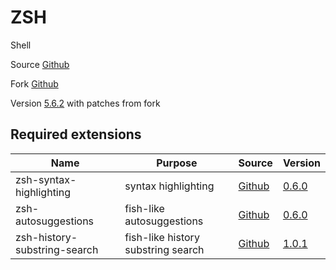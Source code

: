# ZSH

Shell

Source [Github](https://github.com/zsh-users/zsh)

Fork [Github](https://github.com/tardypad/zsh)

Version [5.6.2](https://github.com/zsh-users/zsh/releases/tag/zsh-5.6.2) with patches from fork

## Required extensions

| Name                            | Purpose                                 | Source                                                                   | Version                                                                                                                   |
|---------------------------------|-----------------------------------------|--------------------------------------------------------------------------|---------------------------------------------------------------------------------------------------------------------------|
| zsh-syntax-highlighting         | syntax highlighting                     | [Github](https://github.com/zsh-users/zsh-syntax-highlighting)           | [0.6.0](https://github.com/zsh-users/zsh-syntax-highlighting/releases/tag/0.6.0)                                          |
| zsh-autosuggestions             | fish-like autosuggestions               | [Github](https://github.com/zsh-users/zsh-autosuggestions)               | [0.6.0](https://github.com/zsh-users/zsh-autosuggestions/releases/tag/v0.6.0)                                             |
| zsh-history-substring-search    | fish-like history substring search      | [Github](https://github.com/zsh-users/zsh-history-substring-search)      | [1.0.1](https://github.com/zsh-users/zsh-history-substring-search/releases/tag/v1.0.1)                                    |
